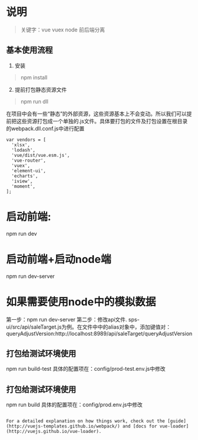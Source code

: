 # 说明

> 关键字：vue vuex node 前后端分离


## 基本使用流程

1. 安装
> npm install

2. 提前打包静态资源文件
> npm run dll

在项目中会有一些“静态”的外部资源，这些资源基本上不会变动。所以我们可以提前把这些资源打包成一个单独的.js文件。具体要打包的文件及打包设置在根目录的webpack.dll.conf.js中进行配置
```
var vendors = [
  'xlsx',
  'lodash',
  'vue/dist/vue.esm.js',
  'vue-router',
  'vuex',
  'element-ui',
  'echarts',
  'iview',
  'moment',
];
```

# 启动前端:
npm run dev
# 启动前端+启动node端
npm run dev-server

# 如果需要使用node中的模拟数据
第一步：npm run dev-server
第二步：修改api文件.
sps-ui/src/api/saleTarget.js为例。在文件中中的alias对象中，添加键值对：
queryAdjustVersion:http://localhost:8989/api/saleTarget/queryAdjustVersion

## 打包给测试环境使用
npm run build-test
具体的配置项在：config/prod-test.env.js中修改

## 打包给测试环境使用
npm run build
具体的配置项在：config/prod.env.js中修改
```

For a detailed explanation on how things work, check out the [guide](http://vuejs-templates.github.io/webpack/) and [docs for vue-loader](http://vuejs.github.io/vue-loader).
